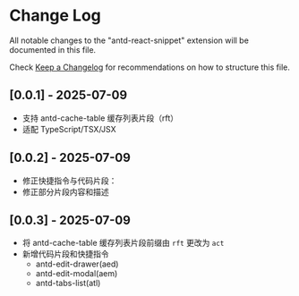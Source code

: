 # Change Log

All notable changes to the "antd-react-snippet" extension will be documented in this file.

Check [Keep a Changelog](http://keepachangelog.com/) for recommendations on how to structure this file.

## [0.0.1] - 2025-07-09

- 支持 antd-cache-table 缓存列表片段（rft）
- 适配 TypeScript/TSX/JSX

## [0.0.2] - 2025-07-09

- 修正快捷指令与代码片段：
- 修正部分片段内容和描述

## [0.0.3] - 2025-07-09

- 将 antd-cache-table 缓存列表片段前缀由 `rft` 更改为 `act`
- 新增代码片段和快捷指令
  - antd-edit-drawer(aed)
  - antd-edit-modal(aem)
  - antd-tabs-list(atl)
